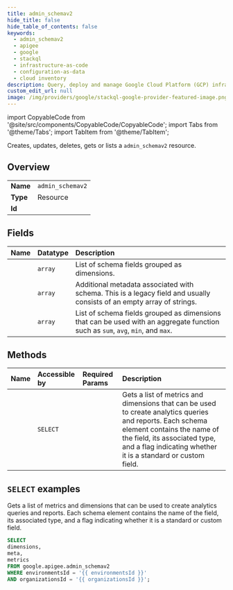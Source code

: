 ```yaml
---
title: admin_schemav2
hide_title: false
hide_table_of_contents: false
keywords:
  - admin_schemav2
  - apigee
  - google
  - stackql
  - infrastructure-as-code
  - configuration-as-data
  - cloud inventory
description: Query, deploy and manage Google Cloud Platform (GCP) infrastructure and resources using SQL
custom_edit_url: null
image: /img/providers/google/stackql-google-provider-featured-image.png
---
```


import CopyableCode from '@site/src/components/CopyableCode/CopyableCode';
import Tabs from '@theme/Tabs';
import TabItem from '@theme/TabItem';

Creates, updates, deletes, gets or lists a <code>admin_schemav2</code> resource.

## Overview
<table><tbody>
<tr><td><b>Name</b></td><td><code>admin_schemav2</code></td></tr>
<tr><td><b>Type</b></td><td>Resource</td></tr>
<tr><td><b>Id</b></td><td><CopyableCode code="google.apigee.admin_schemav2" /></td></tr>
</tbody></table>

## Fields
| Name | Datatype | Description |
|:-----|:---------|:------------|
| <CopyableCode code="dimensions" /> | `array` | List of schema fields grouped as dimensions. |
| <CopyableCode code="meta" /> | `array` | Additional metadata associated with schema. This is a legacy field and usually consists of an empty array of strings. |
| <CopyableCode code="metrics" /> | `array` | List of schema fields grouped as dimensions that can be used with an aggregate function such as `sum`, `avg`, `min`, and `max`. |

## Methods
| Name | Accessible by | Required Params | Description |
|:-----|:--------------|:----------------|:------------|
| <CopyableCode code="organizations_environments_analytics_admin_get_schemav2" /> | `SELECT` | <CopyableCode code="environmentsId, organizationsId" /> | Gets a list of metrics and dimensions that can be used to create analytics queries and reports. Each schema element contains the name of the field, its associated type, and a flag indicating whether it is a standard or custom field. |

## `SELECT` examples

Gets a list of metrics and dimensions that can be used to create analytics queries and reports. Each schema element contains the name of the field, its associated type, and a flag indicating whether it is a standard or custom field.

```sql
SELECT
dimensions,
meta,
metrics
FROM google.apigee.admin_schemav2
WHERE environmentsId = '{{ environmentsId }}'
AND organizationsId = '{{ organizationsId }}';
```
